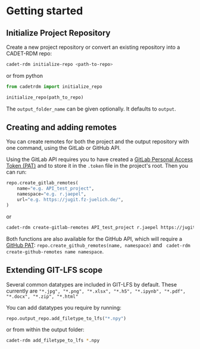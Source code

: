 
# Getting started

## Initialize Project Repository

Create a new project repository or convert an existing repository into a CADET-RDM repo:

```bash
cadet-rdm initialize-repo <path-to-repo>
```

or from python

```python
from cadetrdm import initialize_repo

initialize_repo(path_to_repo)
```

The `output_folder_name` can be given optionally. It defaults to `output`.

## Creating and adding remotes

You can create remotes for both the project and the output repository with one command, using the GitLab or GitHub API.

Using the GitLab API requires you to have created a
[GitLab Personal Access Token (PAT)](https://docs.gitlab.com/ee/user/profile/personal_access_tokens.html)
and to store it in the `.token` file in the project's root. Then you can run:

```python
repo.create_gitlab_remotes(
    name="e.g. API_test_project",
    namespace="e.g. r.jaepel",
    url="e.g. https://jugit.fz-juelich.de/",
)
```

or

```bash
cadet-rdm create-gitlab-remotes API_test_project r.jaepel https://jugit.fz-juelich.de/
```

Both functions are also available for the GitHub API, which will require a
[GitHub PAT](https://github.com/settings/tokens?type=beta):
`repo.create_github_remotes(name, namespace)` and ` cadet-rdm create-github-remotes name namespace`.

## Extending GIT-LFS scope

Several common datatypes are included in GIT-LFS by default. These currently are
`"*.jpg", "*.png", "*.xlsx", "*.h5", "*.ipynb", "*.pdf", "*.docx", "*.zip", "*.html"`

You can add datatypes you require by running:

````python
repo.output_repo.add_filetype_to_lfs("*.npy")
````

or from within the output folder:

```bash
cadet-rdm add_filetype_to_lfs *.npy
```

